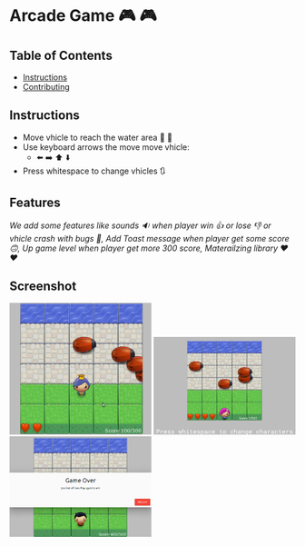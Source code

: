 #  Arcade Game 🎮 🎮  

## Table of Contents

- [Instructions](#instructions)
- [Contributing](#screenshot)

## Instructions
- Move vhicle to reach the water area :potable_water: 🚰 
- Use keyboard arrows the move move vhicle:
    - ⬅️ ➡️ ⬆️ ⬇️
- Press whitespace to change vhicles 🔃

## Features 
*We add some features like sounds 🔉 when player win 👍 or lose 👎 or vhicle crash with bugs 🐛,*
*Add Toast message when player get some score 🙃,*
*Up game level when player get more 300 score,*
*Materailzing library ❤️ ❤️*

## Screenshot
<img src="screenshot/pic_2.gif" width="250">
<img src="screenshot/pic_1.png" width="250">
<img src="screenshot/pic_3.png" width="250">